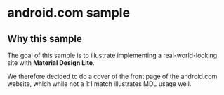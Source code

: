 # android.com sample

## Why this sample
The goal of this sample is to illustrate implementing a real-world-looking site with **Material Design Lite**.

We therefore decided to do a cover of the front page of the android.com website, which while not a 1:1 match illustrates MDL usage well.
